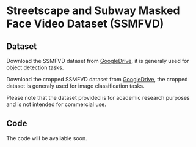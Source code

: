 # Streetscape and Subway Masked Face Video Dataset (SSMFVD)

## Dataset

Download the SSMFVD dataset from [GoogleDrive](
https://drive.google.com/file/d/1Yk8NnEObDLSOHS-ih1Uowh1YwJNrTE3g/view?usp=sharing), it is generaly used for object detection tasks.

Download the cropped SSMFVD dataset from [GoogleDrive](
https://drive.google.com/file/d/1U2-B7IPGbrc3dhCBHyVNvFzaHlA9Iwm5/view?usp=sharing), the cropped dataset is generaly used for image classification tasks.

Please note that the dataset provided is for academic research purposes and is not intended for commercial use.


## Code

The code will be avaliable soon.



